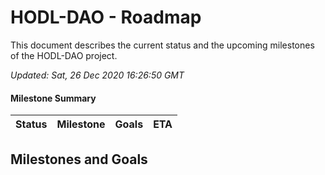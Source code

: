 # HODL-DAO - Roadmap

This document describes the current status and the upcoming milestones of the HODL-DAO project.

*Updated: Sat, 26 Dec 2020 16:26:50 GMT*

#### Milestone Summary

| Status | Milestone | Goals | ETA |
| :---: | :--- | :---: | :---: |

## Milestones and Goals


